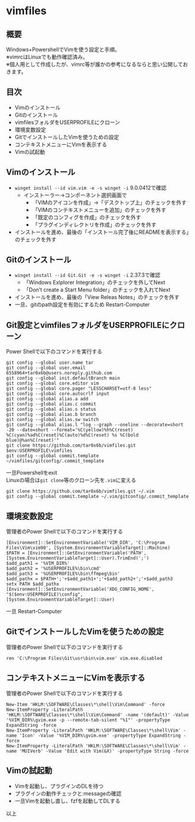 # vimfiles
## 概要
Windows+PowershellでVimを使う設定と手順。  
※vimrcはLinuxでも動作確認済み。  
※個人用として作成したが、vimrc等が誰かの参考になるならと思い公開しておきます。

## 目次
- Vimのインストール
- Gitのインストール
- vimfilesフォルダをUSERPROFILEにクローン
- 環境変数設定
- GitでインストールしたVimを使うための設定
- コンテキストメニューにVimを表示する
- Vimの試起動

## Vimのインストール
- `winget install --id vim.vim -e -s winget -i`
9.0.0412で確認
  - インストーラー→コンポーネント選択画面で
    - 「VIMのアイコンを作成」→「デスクトップ上」のチェックを外す
    - 「VIMのコンテキストメニューを追加」のチェックを外す
    - 「既定のコンフィグを作成」のチェックを外す
    - 「プラグインディレクトリを作成」のチェックを外す
- インストールを進め、最後の「インストール完了後にREADMEを表示する」のチェックを外す

## Gitのインストール
- `winget install --id Git.Git -e -s winget -i`
2.37.3で確認
  - 「Windows Exlplorer Integration」のチェックを外してNext
  - 「Don't create a Start Menu folder」のチェックを入れてNext
- インストールを進め、最後の「View Releas Notes」のチェックを外す
- 一旦、gitのpath設定を有効にするため Restart-Computer

## Git設定とvimfilesフォルダをUSERPROFILEにクローン
Power Shellで以下のコマンドを実行する
```
git config --global user.name tar
git config --global user.email 6558964+tar0x6b@users.noreply.github.com
git config --global init.defaultBranch main
git config --global core.editor vim
git config --global core.pager "LESSCHARSET=utf-8 less"
git config --global core.autocrlf input
git config --global alias.a add
git config --global alias.c commit
git config --global alias.s status
git config --global alias.b branch
git config --global alias.sw switch
git config --global alias.l "log --graph --oneline --decorate=short -20 --date=short --format='%C(yellow)%h%C(reset) %C(cyan)%ad%C(reset)%C(auto)%d%C(reset) %s %C(bold blue)@%an%C(reset)'"
git clone https://github.com/tar0x6b/vimfiles.git $env:USERPROFILE\vimfiles
git config --global commit.template ~/vimfiles/gitconfig/.commit_template
```
一旦Powershellをexit  
Linuxの場合は`git clone`等のクローン先を`.vim`に変える
```
git clone https://github.com/tar0x6b/vimfiles.git ~/.vim
git config --global commit.template ~/.vim/gitconfig/.commit_template
```
## 環境変数設定
管理者のPower Shellで以下のコマンドを実行する
```
[Environment]::SetEnvironmentVariable('VIM_DIR', 'C:\Program Files\Vim\vim90', [System.EnvironmentVariableTarget]::Machine)
$PATH = [Environment]::GetEnvironmentVariable('PATH', [System.EnvironmentVariableTarget]::User).TrimEnd(';')
$add_path1 = '%VIM_DIR%'
$add_path2 = '%USERPROFILE%\bin\cmd'
$add_path3 = '%USERPROFILE%\bin\ffmpeg\bin'
$add_pathx = $PATH+';'+$add_path1+';'+$add_path2+';'+$add_path3
setx PATH $add_pathx
[Environment]::SetEnvironmentVariable('XDG_CONFIG_HOME', "$($env:USERPROFILE)\config", [System.EnvironmentVariableTarget]::User)
```
一旦 Restart-Computer

## GitでインストールしたVimを使うための設定
管理者のPower Shellで以下のコマンドを実行する
```
ren 'C:\Program Files\Git\usr\bin\vim.exe' vim.exe.disabled
```

## コンテキストメニューにVimを表示する
管理者のPower Shellで以下のコマンドを実行する
```
New-Item 'HKLM:\SOFTWARE\Classes\*\shell\Vim\Command' -force
New-ItemProperty -LiteralPath 'HKLM:\SOFTWARE\Classes\*\shell\Vim\Command' -name '(default)' -Value '%VIM_DIR%\gvim.exe -p --remote-tab-silent "%1"' -propertyType ExpandString -force
New-ItemProperty -LiteralPath 'HKLM:\SOFTWARE\Classes\*\shell\Vim' -name 'Icon' -Value '%VIM_DIR%\gvim.exe' -propertyType ExpandString -force
New-ItemProperty -LiteralPath 'HKLM:\SOFTWARE\Classes\*\shell\Vim' -name 'MUIVerb' -Value 'Edit with Vim(&X)' -propertyType String -force
```

## Vimの試起動
- Vimを起動し、プラグインのDLを待つ
- プラグインの動作チェックと:messageの確認
- 一旦Vimを起動し直し、fzfを起動してDLする

以上
